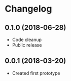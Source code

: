 # Changelog

## 0.1.0 (2018-06-28)

* Code cleanup
* Public release

## 0.0.1 (2018-03-20)

- Created first prototype